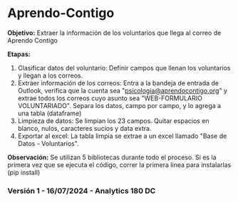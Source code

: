# Aprendo-Contigo

**Objetivo:** Extraer la información de los voluntarios que llega al correo de Aprendo Contigo

**Etapas:**
1. Clasificar datos del voluntario: Definir campos que llenan los voluntarios y llegan a los correos.
2. Extraer información de los correos: Entra a la bandeja de entrada de Outlook, verifica que la cuenta sea "psicologia@aprendocontigo.org" y extrae todos los correos cuyo asunto sea "WEB-FORMULARIO VOLUNTARIADO". Separa los datos, campo por campo, y lo agrega a una tabla (dataframe)
3. Limpieza de datos: Se limpian los 23 campos. Quitar espacios en blanco, nulos, caracteres sucios y data extra.
4. Exportar al excel: La tabla limpia se extrae a un excel llamado "Base de Datos - Voluntarios".

**Observación:** Se utilizan 5 bibliotecas durante todo el proceso. Si es la primera vez que se ejecuta el código, correr la primera linea para instalarlas (pip install)

### Versión 1 - 16/07/2024 - Analytics 180 DC
